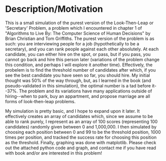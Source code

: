 # Description/Motivation

This is a small simulation of the purest version of the Look-Then-Leap or 'Secretary' Problem, a problem which I encountered in chapter 1 of "Algorithms to Live By: The Computer Science of Human Decisions" by Brian Christian and Tom Griffiths. The purest version of the problem is as such: you are interviewing people for a job (hypothetically to be a secretary), and you can rank people against each other absolutely. At each candidate, you can either hire on the spot, or pass, but if you pass, you cannot go back and hire this person later (variations of the problem change this condition, and perhaps I will explore it another time). Effectively, the probelem is to find the threshold number of candidates after which, if you see the best candidate you have seen so far, you should hire. My initial thought was 50% of the way through, but, as I learned in the book (and pseudo-validated in this simulation), the optimal number is a tad before it--37%. The problem and its variations have many applications outside of hiring--when to park, buy an appartment, and propose marriage are all forms of look-then-leap problems.

My simulation is pretty basic, and I hope to expand upon it later. It effectively creates an array of candidates which, since we assume to be able to rank purely, I represent as an array of 100 scores (representing 100 candidates) randomly given between 0 and 1,000,000. I then simulated by choosing each position between 0 and 99 to be the threshold position, 1000 times per position, and tracked the success rate for choosing this position as the threshold. Finally, graphing was done with matplotlib. Please check out the attached python code and graph, and contact me if you have read with book and/or are interested in this problem!
